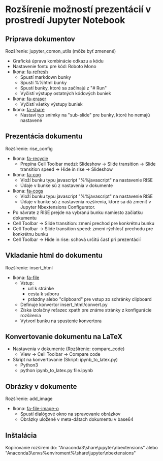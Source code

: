 # Rozšírenie možností prezentácií v prostredí Jupyter Notebook

## Príprava dokumentov
Rozšírenie: jupyter_comon_utils (môže byť zmenené)
* Grafická úprava kombinácie odkazu a kódu
* Nastavenie fontu pre kód: Roboto Mono
* Ikona: [fa-refresh](http://fontawesome.io/icon/refresh/)
  * Spustí markdown bunky
  * Spustí %%html bunky
  * Spustí bunky, ktoré sa začínajú z "# Run"
  * Vyčistí výstupy ostatných kódových buniek
* Ikona: [fa-eraser](http://fontawesome.io/icon/eraser/)
  * Vyčistí všetky výstupy buniek
* Ikona: [fa-share](http://fontawesome.io/icon/share/)
  * Nastaví typ snímky na "sub-slide" pre bunky, ktoré ho nemajú nastavené

## Prezentácia dokumentu
Rozšírenie: rise_config
* Ikona: [fa-recycle](http://fontawesome.io/icon/recycle/)
  * Prepína Cell Toolbar medzi: Slideshow -> Slide transition -> Slide transition speed -> Hide in rise -> Slideshow
* Ikona: [fa-cog](http://fontawesome.io/icon/cog/)
  * Vloží bunku typu javascript "%%javascript" na nastavenie RISE
  * Údaje v bunke sú z nastavenia v dokumente
* Ikona: [fa-cogs](http://fontawesome.io/icon/cogs/)
  * Vloží bunku typu javascript "%%javascript" na nastavenie RISE
  * Údaje v bunke sú z nastavenia rozšírenia, ktoré sa dá zmeniť v Jupyter Nbextensions Configurator.
* Po návrate z RISE prejde na vybranú bunku namiesto začiatku dokumentu
* Cell Toolbar -> Slide transition: zmení prechod pre konkrétnu bunku
* Cell Toolbar -> Slide transition speed: zmení rýchlosť prechodu pre konkrétnu bunku
* Cell Toolbar -> Hide in rise: schová určitú časť pri prezentácií

## Vkladanie html do dokumentu
Rozšírenie: insert_html
* Ikona: [fa-file](http://fontawesome.io/icon/file/)
  * Vstup:
    * url k stránke
	* cesta k súboru
	* prázdny alebo "clipboard" pre vstup zo schránky clipboard
  * Definuje konvertor insert_html/convert.py
  * Získa izolačný reťazec xpath pre známe stránky z konfigurácie rozšírenia
  * Vytvorí bunku na spustenie konvertora

## Konvertovanie dokumentu na LaTeX
* Nastavenia v dokumente (Rozšírenie: compare_code)
  * View -> Cell Toolbar -> Compare code
* Skript na konvertovanie (Skript: ipynb_to_latex.py)
  * Python3
  * python ipynb_to_latex.py file.ipynb

## Obrázky v dokumente
Rozšírenie: add_image
* Ikona: [fa-file-image-o](http://fontawesome.io/icon/file-image-o/)
  * Spustí dialógové okno na spravovanie obrázkov
  * Obrázky uložené v meta-dátach dokumentu v base64

## Inštalácia
Kopírovanie rozšírení do: "Anaconda3\share\jupyter\nbextensions\" alebo "Anaconda3\envs\%enviroment%\share\jupyter\nbextensions\"
